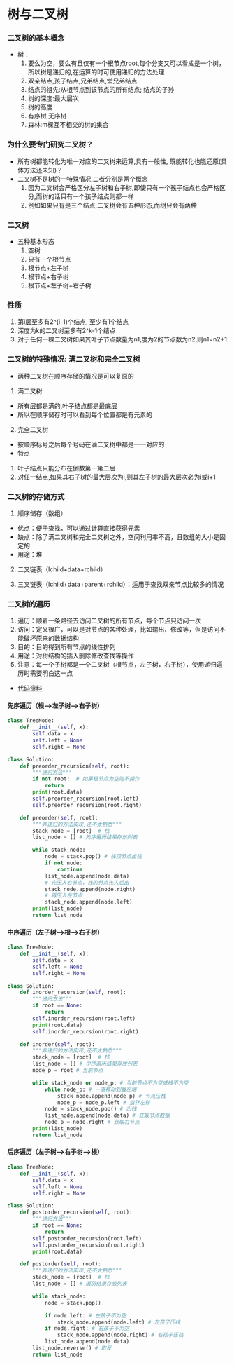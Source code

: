 # 树与二叉树

### 二叉树的基本概念
- 树：
  1. 要么为空，要么有且仅有一个根节点root,每个分支又可以看成是一个树，所以树是递归的,在运算的时可使用递归的方法处理
  2. 双亲结点,孩子结点,兄弟结点,堂兄弟结点
  3. 结点的祖先:从根节点到该节点的所有结点; 结点的子孙
  4. 树的深度:最大层次
  5. 树的高度
  6. 有序树,无序树
  7. 森林:m棵互不相交的树的集合

### 为什么要专门研究二叉树？
- 所有树都能转化为唯一对应的二叉树来运算,具有一般性, 既能转化也能还原(具体方法还未知)？
- 二叉树不是树的一特殊情况,二者分别是两个概念
  1. 因为二叉树会严格区分左子树和右子树,即使只有一个孩子结点也会严格区分,而树的话只有一个孩子结点则都一样
  2. 例如如果只有是三个结点,二叉树会有五种形态,而树只会有两种

### 二叉树
- 五种基本形态
  1. 空树
  2. 只有一个根节点
  3. 根节点+左子树
  4. 根节点+右子树
  5. 根节点+左子树+右子树

### 性质
1. 第i层至多有2^(i-1)个结点, 至少有1个结点
2. 深度为k的二叉树至多有2^k-1个结点
3. 对于任何一棵二叉树如果其叶子节点数量为n1,度为2的节点数为n2,则n1=n2+1

### 二叉树的特殊情况: 满二叉树和完全二叉树
- 两种二叉树在顺序存储的情况是可以复原的
1. 满二叉树
  - 所有层都是满的,叶子结点都是最底层
  - 所以在顺序储存时可以看到每个位置都是有元素的
2. 完全二叉树
  - 按顺序标号之后每个号码在满二叉树中都是一一对应的
  - 特点
  1. 叶子结点只能分布在倒数第一第二层
  2. 对任一结点,如果其右子树的最大层次为i,则其左子树的最大层次必为i或i+1
  
### 二叉树的存储方式
1. 顺序储存（数组）
- 优点：便于查找，可以通过计算直接获得元素
- 缺点：除了满二叉树和完全二叉树之外，空间利用率不高，且数组的大小是固定的
- 用途：堆

2. 二叉链表（lchild+data+rchild）

3. 三叉链表（lchild+data+parent+rchild）：适用于查找双亲节点比较多的情况


### 二叉树的遍历
1. 遍历：顺着一条路径去访问二叉树的所有节点，每个节点只访问一次
2. 访问：定义很广，可以是对节点的各种处理，比如输出、修改等，但是访问不能破坏原来的数据结构
3. 目的：目的得到所有节点的线性排列
4. 用途：对树结构的插入删除修改查找等操作
5. 注意：每一个子树都是一个二叉树（根节点，左子树，右子树），使用递归遍历时需要明白这一点
- [代码资料](https://blog.csdn.net/coxhuang/article/details/90547520)

#### 先序遍历（根-->左子树-->右子树）
```python
class TreeNode:
    def __init__(self, x):
        self.data = x
        self.left = None
        self.right = None

class Solution:
    def preorder_recursion(self, root):
        """递归方法"""
        if not root:  # 如果根节点为空则不操作
            return 
        print(root.data)
        self.preorder_recursion(root.left)
        self.preorder_recursion(root.right)

    def preorder(self, root):
        """非递归的方法实现,还不太熟悉"""
        stack_node = [root]  # 栈
        list_node = [] # 先序遍历结果存放列表

        while stack_node:
            node = stack.pop() # 栈顶节点出栈
            if not node:
                continue
            list_node.append(node.data)
            # 先压入右节点，栈的特点先入后出
            stack_node.append(node.right)  
            # 再压入左节点
            stack_node.append(node.left)
        print(list_node)
        return list_node
```
#### 中序遍历（左子树-->根-->右子树）
```python
class TreeNode:
    def __init__(self, x):
        self.data = x
        self.left = None
        self.right = None

class Solution:
    def inorder_recursion(self, root):
        """递归方法"""
        if root == None:
            return 
        self.inorder_recursion(root.left)
        print(root.data)
        self.inorder_recursion(root.right)

    def inorder(self, root):
        """非递归的方法实现,还不太熟悉"""
        stack_node = [root]  # 栈
        list_node = [] # 中序遍历结果存放列表
        node_p = root # 当前节点

        while stack_node or node_p: # 当前节点不为空或栈不为空
            while node_p: # 一直移动到最左端
                stack_node.append(node_p) # 节点压栈
                node_p = node_p.left # 指针左移
            node = stack_node.pop() # 出栈
            list_node.append(node.data) # 获取节点数据
            node_p = node.right # 获取右节点
        print(list_node)
        return list_node
```
#### 后序遍历（左子树-->右子树-->根）
```python
class TreeNode:
    def __init__(self, x):
        self.data = x
        self.left = None
        self.right = None

class Solution:
    def postorder_recursion(self, root):
        """递归方法"""
        if root == None:
            return 
        self.postorder_recursion(root.left)
        self.postorder_recursion(root.right)
        print(root.data)

    def postorder(self, root):
        """非递归的方法实现,还不太熟悉"""
        stack_node = [root]  # 栈
        list_node = [] # 遍历结果存放列表

        while stack_node: 
            node = stack.pop()

            if node.left: # 左孩子不为空
                stack_node.append(node.left) # 左孩子压栈
            if node.right: # 右孩子不为空
                stack_node.append(node.right) # 右孩子压栈
            list_node.append(node.data)
        list_node.reverse() # 取反
        return list_node
```



  




